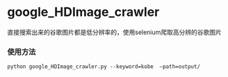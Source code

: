 # google_HDImage_crawler

直接搜索出来的谷歌图片都是低分辨率的，使用selenium爬取高分辨的谷歌图片

### 使用方法

```
python google_HDImage_crawler.py --keyword=kobe  —path=output/
```

